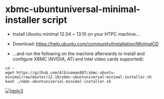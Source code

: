 xbmc-ubuntuniversal-minimal-installer script
===================

* Install Ubuntu minimal 12.04 ~ 13.10 on your HTPC machine...

* Download: https://help.ubuntu.com/community/Installation/MinimalCD

* ...and run the following on the machine afterwards to install and configure XBMC (NVIDIA, ATI and Intel video cards supported):

```
cd ~ 
wget https://github.com/Albinoman887/xbmc-ubuntu-minimal/raw/master/12.10/xbmc-ubuntuniversal-minimal-installer.sh
bash ./xbmc-ubuntuniversal-minimal-installer.sh
```

[![lgplv3](https://f.cloud.github.com/assets/3521959/153710/2745bbea-7601-11e2-8b61-c8ff3ef97d32.png)](http://www.gnu.org/licenses/lgpl.txt)
